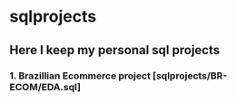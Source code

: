 # sqlprojects

## Here I keep my personal sql projects
### 1. Brazillian Ecommerce project [sqlprojects/BR-ECOM/EDA.sql]
